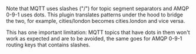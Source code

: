 

Note that MQTT uses slashes ("/") for topic segment separators
and AMQP 0-9-1 uses dots. This plugin translates patterns under 
the hood to bridge the two, for example, cities/london becomes 
cities.london and vice versa. 

This has one important limitation: MQTT topics that have dots in 
them won't work as expected and are to be avoided, the same goes for 
AMQP 0-9-1 routing keys that contains slashes.
